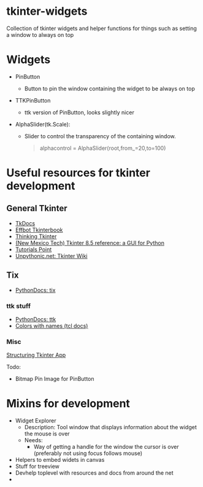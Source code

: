 # tkinter-widgets

Collection of tkinter widgets and helper functions for things such as setting a window to always on top

# Widgets

- PinButton
    - Button to pin the window containing the widget to be always on top
- TTKPinButton
    - ttk version of PinButton, looks slightly nicer

- AlphaSlider(tk.Scale):
    - Slider to control the transparency of the containing window.
        > alphacontrol = AlphaSlider(root,from_=20,to=100)



# Useful resources for tkinter development

## General Tkinter

- [TkDocs](http://www.tkdocs.com/index.html)
- [Effbot Tkinterbook](http://effbot.org/tkinterbook)
- [Thinking Tkinter](http://thinkingtkinter.sourceforge.net/)
- [(New Mexico Tech) Tkinter 8.5 reference: a GUI for Python](http://infohost.nmt.edu/tcc/help/pubs/tkinter/web/index.html)
- [Tutorials Point](http://www.tutorialspoint.com/python/tk_menu.htm)
- [Unpythonic.net: Tkinter Wiki](http://tkinter.unpythonic.net/wiki/)


## Tix

- [PythonDocs: tix](https://docs.python.org/3.3/library/tkinter.tix.html)


### ttk stuff

- [PythonDocs: ttk](https://docs.python.org/3/library/tkinter.ttk.html)
- [Colors with names (tcl docs)](http://wiki.tcl.tk/16166)


### Misc

[Structuring Tkinter App](http://stackoverflow.com/questions/17466561/best-way-to-structure-a-tkinter-application)

Todo:

- Bitmap Pin Image for PinButton

# Mixins for development
- Widget Explorer
    - Description: Tool window that displays information about the widget the mouse is over
    - Needs:
        - Way of getting a handle for the window the cursor is over (preferably not using focus follows mouse)
- Helpers to embed widets in canvas
- Stuff for treeview
- Devhelp toplevel with resources and docs from around the net
- 

<!-- http://python-3-patterns-idioms-test.readthedocs.io/en/latest/index.html -->